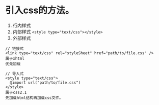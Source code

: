 # 引入css的方法。

1. 行内样式
1. 内部样式 `<style type="text/css"></style>`
1. 外部样式

```
// 链接式
<link type="text/css" rel="styleSheet" href="path/to/file.css" />
属于xhtml
优先加载

// 导入式
<style type="text/css">
  @import url("path/to/file.css")
</style>
属于css2.1
先加载html结构再加载css文件。
```
